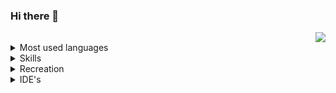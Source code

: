 ### Hi there 👋

<div align='right'>
<img src='https://github-readme-stats.vercel.app/api/top-langs/?username=MagnusMarx'>
</div>

<div align='left'>
<details>
<summary>Most used languages</summary>

<img src="https://img.shields.io/badge/jQuery-0769AD?style=for-the-badge&logo=jquery&logoColor=white">

<img src="https://img.shields.io/badge/Node.js-339933?style=for-the-badge&logo=nodedotjs&logoColor=white">

<img src="https://img.shields.io/badge/CSS3-1572B6?style=for-the-badge&logo=css3&logoColor=white">

<img src="https://img.shields.io/badge/HTML5-E34F26?style=for-the-badge&logo=html5&logoColor=white">

<img src="https://img.shields.io/badge/JavaScript-323330?style=for-the-badge&logo=javascript&logoColor=F7DF1E">

<img src="https://img.shields.io/badge/json-5E5C5C?style=for-the-badge&logo=json&logoColor=white">

<img src="https://img.shields.io/badge/PHP-777BB4?style=for-the-badge&logo=php&logoColor=white">

<img src="https://img.shields.io/badge/WebAssembly-654FF0?style=for-the-badge&logo=WebAssembly&logoColor=white">
</details>

<details>
<summary>Skills</summary>

<img src="https://img.shields.io/badge/.NET-512BD4?style=for-the-badge&logo=dotnet&logoColor=white">

<img src="https://img.shields.io/badge/Apache-D22128?style=for-the-badge&logo=Apache&logoColor=white">

<img src="https://img.shields.io/badge/Bootstrap-563D7C?style=for-the-badge&logo=bootstrap&logoColor=white">

<img src="https://img.shields.io/badge/GitHub%20Pages-222222?style=for-the-badge&logo=GitHub%20Pages&logoColor=white">

<img src="https://img.shields.io/badge/gradle-02303A?style=for-the-badge&logo=gradle&logoColor=white">

<img src="https://img.shields.io/badge/npm-CB3837?style=for-the-badge&logo=npm&logoColor=white">

<img src="https://img.shields.io/badge/GIT-E44C30?style=for-the-badge&logo=git&logoColor=white">

<img src="https://img.shields.io/badge/VirtualBox-21416b?style=for-the-badge&logo=VirtualBox&logoColor=white">

<img src="https://img.shields.io/badge/VMware-231f20?style=for-the-badge&logo=VMware&logoColor=white">
</details>

<details>
<summary>Recreation</summary>

<img src="https://img.shields.io/badge/Battle.net-000?style=for-the-badge&logo=battle.net&logoColor=148EFF">

<img src="https://img.shields.io/badge/Counter_Strike-000000?style=for-the-badge&logo=counter-strike&logoColor=white">

<img src="https://img.shields.io/badge/Epic%20Games-313131?style=for-the-badge&logo=Epic%20Games&logoColor=white">

<img src="https://img.shields.io/badge/Nintendo_3DS-D12228?style=for-the-badge&logo=nintendo-3ds&logoColor=white">

<img src="https://img.shields.io/badge/Nintendo_Switch-E60012?style=for-the-badge&logo=nintendo-switch&logoColor=white">

<img src="https://img.shields.io/badge/Republic%20of%20Gamers-FF0029?style=for-the-badge&logo=Republic%20of%20Gamers&logoColor=white">

<img src="https://img.shields.io/badge/Riot_Games-D32936?style=for-the-badge&logo=riot-games&logoColor=white">

<img src="https://img.shields.io/badge/Steam-000000?style=for-the-badge&logo=steam&logoColor=white">

<img src="https://img.shields.io/badge/Valorant-fa4454?style=for-the-badge&logo=valorant&logoColor=white">

<img src="https://img.shields.io/badge/Xbox-107C10?style=for-the-badge&logo=xbox&logoColor=white">

<img src="https://img.shields.io/badge/Discord-5865F2?style=for-the-badge&logo=discord&logoColor=white">

<img src="https://img.shields.io/badge/Spotify-1ED760?&style=for-the-badge&logo=spotify&logoColor=white">
</details>

<details>
<summary>IDE's</summary>

<img src="https://img.shields.io/badge/Android_Studio-3DDC84?style=for-the-badge&logo=android-studio&logoColor=white">

<img src="https://img.shields.io/badge/VSCode-0078D4?style=for-the-badge&logo=visual%20studio%20code&logoColor=white">

<img src="https://img.shields.io/badge/Visual_Studio-5C2D91?style=for-the-badge&logo=visual%20studio&logoColor=white">
</details>
</div>

<!--
<img src="https://img.shields.io/badge/Windows-0078D6?style=for-the-badge&logo=windows&logoColor=white">

<img src="https://img.shields.io/badge/LinkedIn-0077B5?style=for-the-badge&logo=linkedin&logoColor=white">

<img src="https://metrics.lecoq.io/MagnusMarx?template=classic&isocalendar=1&lines=1&habits=1&achievements=1&notable=1&activity=1&gists=1&projects=1&base=header%2C%20activity%2C%20community%2C%20repositories%2C%20metadata&base.indepth=false&base.hireable=false&base.skip=false&isocalendar=false&isocalendar.duration=full-year&lines=false&lines.sections=base&lines.repositories.limit=4&lines.history.limit=1&habits=false&habits.from=200&habits.days=14&habits.facts=true&habits.charts=false&habits.charts.type=classic&habits.trim=false&habits.languages.limit=8&habits.languages.threshold=0%25&achievements=false&achievements.threshold=C&achievements.secrets=true&achievements.display=detailed&achievements.limit=0&notable=false&notable.from=organization&notable.repositories=false&notable.indepth=false&notable.types=commit&notable.self=false&activity=false&activity.limit=5&activity.load=300&activity.days=14&activity.visibility=all&activity.timestamps=false&activity.filter=all&gists=false&projects=false&projects.limit=4&projects.descriptions=false&config.timezone=America%2FNew_York">
-->
<!--
2048
PacMan
Google PacMan
Pong
Space Invaders
Tetris
Jelly Tetris
Dino
3D
Funky Karts
Mario
MC
Sans
Spelunky
FIX TBOI
Vending Machine
Matrix
DVD
-->
